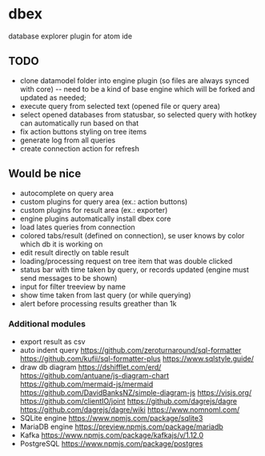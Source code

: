 # dbex
database explorer plugin for atom ide

## TODO
- clone datamodel folder into engine plugin (so files are always synced with core) -- need to be a kind of base engine which will be forked and updated as needed;
- execute query from selected text (opened file or query area)
- select opened databases from statusbar, so selected query with hotkey can automatically run based on that
- fix action buttons styling on tree items
- generate log from all queries
- create connection action for refresh

## Would be nice
- autocomplete on query area
- custom plugins for query area (ex.: action buttons)
- custom plugins for result area (ex.: exporter)
- engine plugins automatically install dbex core
- load lates queries from connection
- colored tabs/result (defined on connection), se user knows by color which db it is working on
- edit result directly on table result
- loading/processing request on tree item that was double clicked
- status bar with time taken by query, or records updated (engine must send messages to be shown)
- input for filter treeview by name
- show time taken from last query (or while querying)
- alert before processing results greather than 1k

### Additional modules
- export result as csv
- auto indent query
  https://github.com/zeroturnaround/sql-formatter
  https://github.com/kufii/sql-formatter-plus
  https://www.sqlstyle.guide/
- draw db diagram
  https://dshifflet.com/erd/
  https://github.com/antuane/js-diagram-chart
  https://github.com/mermaid-js/mermaid
  https://github.com/DavidBanksNZ/simple-diagram-js
  https://visjs.org/
  https://github.com/clientIO/joint
  https://github.com/dagrejs/dagre
    https://github.com/dagrejs/dagre/wiki
    https://www.nomnoml.com/
- SQLite engine
  https://www.npmjs.com/package/sqlite3
- MariaDB engine
  https://preview.npmjs.com/package/mariadb
- Kafka
  https://www.npmjs.com/package/kafkajs/v/1.12.0
- PostgreSQL
  https://www.npmjs.com/package/postgres

